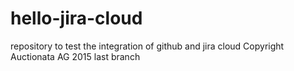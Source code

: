 # hello-jira-cloud
repository to test the integration of github and jira cloud
Copyright Auctionata AG 2015
last branch
